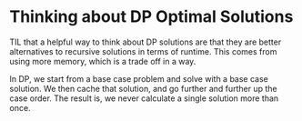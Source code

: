 # Thinking about DP Optimal Solutions

TIL that a helpful way to think about DP solutions are that they are better alternatives to recursive solutions in terms of runtime. This comes from using more memory, which is a trade off in a way.

In DP, we start from a base case problem and solve with a base case solution. We then cache that solution, and go further and further up the case order. The result is, we never calculate a single solution more than once.
